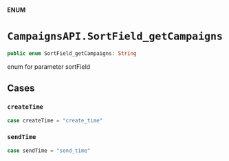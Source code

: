 **ENUM**

# `CampaignsAPI.SortField_getCampaigns`

```swift
public enum SortField_getCampaigns: String
```

enum for parameter sortField

## Cases
### `createTime`

```swift
case createTime = "create_time"
```

### `sendTime`

```swift
case sendTime = "send_time"
```
